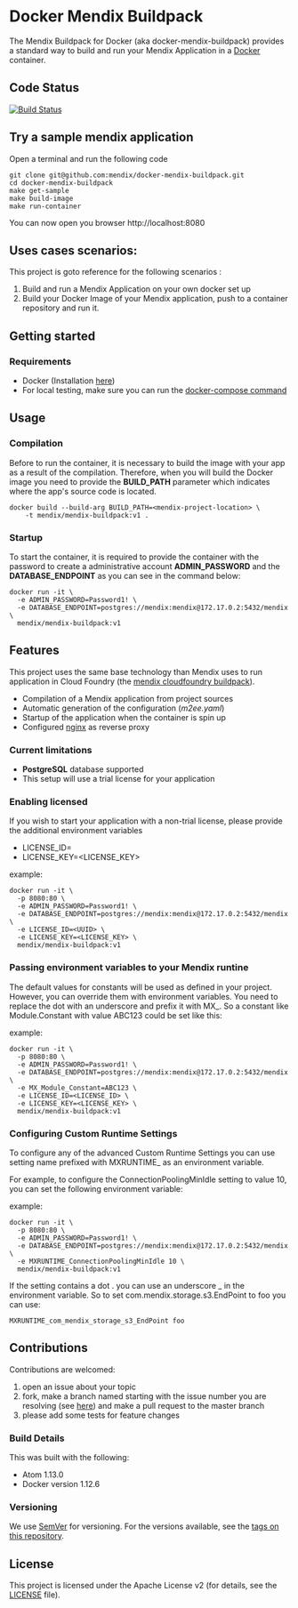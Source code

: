 # Docker Mendix Buildpack

The Mendix Buildpack for Docker (aka docker-mendix-buildpack) provides a standard way to build and run your Mendix Application in a [Docker](https://www.docker.com/) container.

## Code Status

[![Build Status](https://travis-ci.org/mendix/docker-mendix-buildpack.svg?branch=master)](https://travis-ci.org/mendix/docker-mendix-buildpack)

## Try a sample mendix application

Open a terminal and run the following code
```
git clone git@github.com:mendix/docker-mendix-buildpack.git
cd docker-mendix-buildpack
make get-sample
make build-image
make run-container
```

You can now open you browser http://localhost:8080

## Uses cases scenarios:

This project is goto reference for the following scenarios :

1. Build and run a Mendix Application on your own docker set up
1. Build your Docker Image of your Mendix application, push to a container repository and run it.

## Getting started

### Requirements

* Docker (Installation [here](https://docs.docker.com/engine/installation/))
* For local testing, make sure you can run the [docker-compose command](https://docs.docker.com/compose/install/)

## Usage

### Compilation

Before to run the container, it is necessary to build the image with your app as a result of the compilation. Therefore, when you will build the Docker image you need to provide the **BUILD_PATH** parameter which indicates where the app's source code is located.

```
docker build --build-arg BUILD_PATH=<mendix-project-location> \
	-t mendix/mendix-buildpack:v1 .
```

### Startup

To start the container, it is required to provide the container with the password
to create a administrative account **ADMIN_PASSWORD** and the **DATABASE_ENDPOINT**
as you can see in the command below:

```
docker run -it \
  -e ADMIN_PASSWORD=Password1! \
  -e DATABASE_ENDPOINT=postgres://mendix:mendix@172.17.0.2:5432/mendix \
  mendix/mendix-buildpack:v1  
```

## Features

This project uses the same base technology than Mendix uses to run application in Cloud Foundry (the [mendix cloudfoundry buildpack](https://github.com/mendix/cf-mendix-buildpack)).

* Compilation of a Mendix application from project sources
* Automatic generation of the configuration (_m2ee.yaml_)
* Startup of the application when the container is spin up  
* Configured [nginx](https://nginx.org/) as reverse proxy

### Current limitations

* **PostgreSQL** database supported
* This setup will use a trial license for your application

### Enabling licensed

If you wish to start your application with a non-trial license, please provide the additional environment variables
* LICENSE_ID=<UUID>
* LICENSE_KEY=<LICENSE_KEY>

example:
```
docker run -it \
  -p 8080:80 \
  -e ADMIN_PASSWORD=Password1! \
  -e DATABASE_ENDPOINT=postgres://mendix:mendix@172.17.0.2:5432/mendix \
  -e LICENSE_ID=<UUID> \
  -e LICENSE_KEY=<LICENSE_KEY> \
  mendix/mendix-buildpack:v1  
```

### Passing environment variables to your Mendix runtine

The default values for constants will be used as defined in your project. However, you can override them with environment variables. You need to replace the dot with an underscore and prefix it with MX_. So a constant like Module.Constant with value ABC123 could be set like this:

example:
```
docker run -it \
  -p 8080:80 \
  -e ADMIN_PASSWORD=Password1! \
  -e DATABASE_ENDPOINT=postgres://mendix:mendix@172.17.0.2:5432/mendix \
  -e MX_Module_Constant=ABC123 \
  -e LICENSE_ID=<LICENSE_ID> \
  -e LICENSE_KEY=<LICENSE_KEY> \
  mendix/mendix-buildpack:v1  
```

### Configuring Custom Runtime Settings

To configure any of the advanced Custom Runtime Settings you can use setting name prefixed with MXRUNTIME_ as an environment variable.

For example, to configure the ConnectionPoolingMinIdle setting to value 10, you can set the following environment variable:

example:
```
docker run -it \
  -p 8080:80 \
  -e ADMIN_PASSWORD=Password1! \
  -e DATABASE_ENDPOINT=postgres://mendix:mendix@172.17.0.2:5432/mendix \
  -e MXRUNTIME_ConnectionPoolingMinIdle 10 \
  mendix/mendix-buildpack:v1  
```

If the setting contains a dot . you can use an underscore _ in the environment variable. So to set com.mendix.storage.s3.EndPoint to foo you can use:

```
MXRUNTIME_com_mendix_storage_s3_EndPoint foo
```


## Contributions

Contributions are welcomed:

1. open an issue about your topic
1. fork, make a branch named starting with the issue number you are resolving (see [here](https://github.com/mendix/docker-mendix-buildpack/pulls?q=is%3Apr+is%3Aclosed)) and make a pull request to the master branch
1. please add some tests for feature changes

### Build Details

This was built with the following:

* Atom 1.13.0
* Docker version 1.12.6

### Versioning

We use [SemVer](http://semver.org/) for versioning. For the versions available, see the [tags on this repository](https://github.com/mendix/IBM-Watson-Connector-Kit/tags).

## License

This project is licensed under the Apache License v2 (for details, see the [LICENSE](LICENSE-2.0.txt) file).
